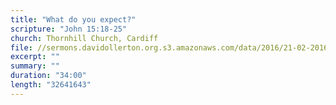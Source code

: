 ```yaml
---
title: "What do you expect?"
scripture: "John 15:18-25"
church: Thornhill Church, Cardiff
file: //sermons.davidollerton.org.s3.amazonaws.com/data/2016/21-02-2016.mp3
excerpt: ""
summary: ""
duration: "34:00"
length: "32641643"
---
```

